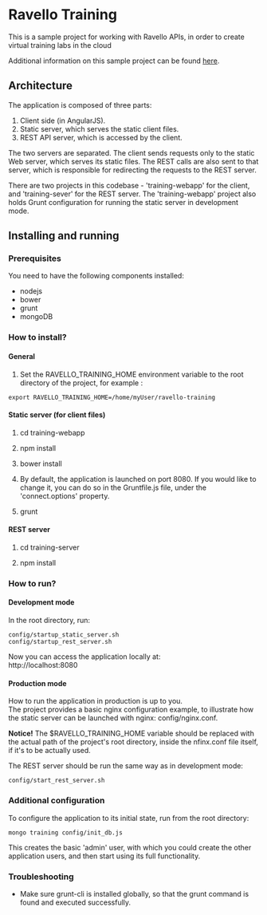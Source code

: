 # Ravello Training

This is a sample project for working with Ravello APIs, in order to create virtual training labs in the cloud 

Additional information on this sample project can be found [here](http://www.ravellosystems.com/blog/virtual-training-labs-in-the-cloud/?mkt_tok=3RkMMJWWfF9wsRoku6jMZKXonjHpfsX56uooUKGylMI%2F0ER3fOvrPUfGjI4ATstnI%2BSLDwEYGJlv6SgFQ7jDMaNjz7gEXxU%3D).

## Architecture

The application is composed of three parts:

1. Client side (in AngularJS).
2. Static server, which serves the static client files.
3. REST API server, which is accessed by the client.

The two servers are separated.
The client sends requests only to the static Web server, which serves its static files.
The REST calls are also sent to that server, which is responsible for redirecting the requests to the REST server.

There are two projects in this codebase - 'training-webapp' for the client, and 'training-sever' for the REST server.
The 'training-webapp' project also holds Grunt configuration for running the static server in development mode.

## Installing and running

### Prerequisites

You need to have the following components installed:
- nodejs
- bower
- grunt
- mongoDB

### How to install?

#### General
1. Set the RAVELLO_TRAINING_HOME environment variable to the root directory of the project, for example :

```
export RAVELLO_TRAINING_HOME=/home/myUser/ravello-training
```

#### Static server (for client files)
1. cd training-webapp

2. npm install  

3. bower install

4. By default, the application is launched on port 8080. If you would like to change it, you can do so in the Gruntfile.js file, under the 'connect.options' property.

5. grunt

#### REST server
1. cd training-server

2. npm install

### How to run?

#### Development mode
In the root directory, run:  

```
config/startup_static_server.sh
config/startup_rest_server.sh
```

Now you can access the application locally at:  
http://localhost:8080

#### Production mode
How to run the application in production is up to you.  
The project provides a basic nginx configuration example, to illustrate how the static server can be launched with nginx: config/nginx.conf.  

**Notice!** The $RAVELLO_TRAINING_HOME variable should be replaced with the actual path of the project's root directory, inside the nfinx.conf file itself, if it's to be actually used.

The REST server should be run the same way as in development mode:

```
config/start_rest_server.sh
```

### Additional configuration

To configure the application to its initial state, run from the root directory:

```
mongo training config/init_db.js
```

This creates the basic 'admin' user, with which you could create the other application users, and then start using its full functionality.

### Troubleshooting

- Make sure grunt-cli is installed globally, so that the grunt command is found and executed successfully.  

